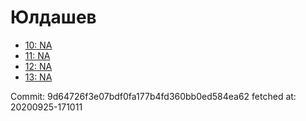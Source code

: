 # Юлдашев
- [10: NA](10.md)
- [11: NA](11.md)
- [12: NA](12.md)
- [13: NA](13.md)

Commit: 9d64726f3e07bdf0fa177b4fd360bb0ed584ea62
 fetched at: 20200925-171011
